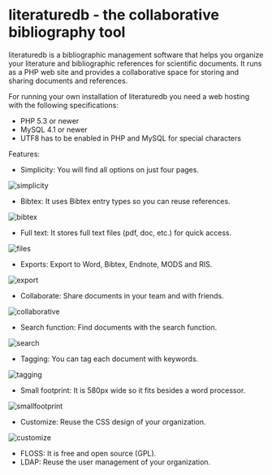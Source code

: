literaturedb - the collaborative bibliography tool
==================================================

literaturedb is a bibliographic management software that helps you organize your literature and bibliographic references for scientific documents. It runs as a PHP web site and provides a collaborative space for storing and sharing documents and references.

For running your own installation of literaturedb you need a web hosting with the following specifications:

* PHP 5.3 or newer
* MySQL 4.1 or newer
* UTF8 has to be enabled in PHP and MySQL for special characters

Features:
* Simplicity: You will find all options on just four pages.

![simplicity](http://uwol.github.io/img/literaturedb/simple.png)

* Bibtex: It uses Bibtex entry types so you can reuse references.

![bibtex](http://uwol.github.io/img/literaturedb/bibtex.png)

* Full text: It stores full text files (pdf, doc, etc.) for quick access.

![files](http://uwol.github.io/img/literaturedb/files.png)

* Exports: Export to Word, Bibtex, Endnote, MODS and RIS.

![export](http://uwol.github.io/img/literaturedb/export.png)

* Collaborate: Share documents in your team and with friends.

![collaborative](http://uwol.github.io/img/literaturedb/collaborative.png)

* Search function: Find documents with the search function.

![search](http://uwol.github.io/img/literaturedb/search.png)

* Tagging: You can tag each document with keywords.

![tagging](http://uwol.github.io/img/literaturedb/tagging.png)

* Small footprint: It is 580px wide so it fits besides a word processor.

![smallfootprint](http://uwol.github.io/img/literaturedb/smallfootprint.png)

* Customize: Reuse the CSS design of your organization.

![customize](http://uwol.github.io/img/literaturedb/customize.png)

* FLOSS: It is free and open source (GPL).
* LDAP: Reuse the user management of your organization.
